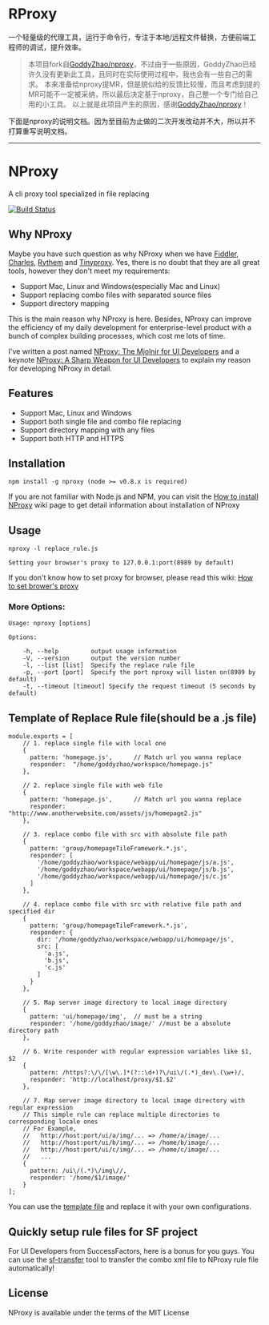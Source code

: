 # RProxy

一个轻量级的代理工具，运行于命令行，专注于本地/远程文件替换，方便前端工程师的调试，提升效率。


> 本项目fork自[GoddyZhao/nproxy](https://github.com/goddyZhao/nproxy)，不过由于一些原因，GoddyZhao已经许久没有更新此工具，且同时在实际使用过程中，我也会有一些自己的需求。
> 本来准备给nproxy提MR，但是貌似给的反馈比较慢，而且考虑到提的MR可能不一定被采纳，所以最后决定基于nproxy，自己整一个专门给自己用的小工具。
> 以上就是此项目产生的原因，感谢[GoddyZhao/nproxy](https://github.com/goddyZhao/nproxy)！


下面是nproxy的说明文档。因为至目前为止做的二次开发改动并不大，所以并不打算重写说明文档。

------

# NProxy

A cli proxy tool specialized in file replacing

[![Build Status](https://secure.travis-ci.org/goddyZhao/nproxy.png)](http://travis-ci.org/goddyZhao/nproxy)

## Why NProxy

Maybe you have such question as why NProxy when we have [Fiddler](http://www.fiddler2.com/fiddler2/), [Charles](http://www.charlesproxy.com/), [Rythem](http://www.alloyteam.com/2012/05/web-front-end-tool-rythem-1/) and [Tinyproxy](https://banu.com/tinyproxy/). Yes, there is no doubt that they are all great tools, however they don't meet my requirements:

- Support Mac, Linux and Windows(especially Mac and Linux)
- Support replacing combo files with separated source files
- Support directory mapping

This is the main reason why NProxy is here. Besides, NProxy can improve the efficiency of my daily development for enterprise-level product with a bunch of complex building processes, which cost me lots of time.

I've written a post named [NProxy: The Mjolnir for UI Developers](http://en.blog.goddyzhao.me/post/29470818841/nproxy-the-mjolnir-for-ui-developers)  and a keynote [NProxy: A Sharp Weapon for UI Developers](https://speakerdeck.com/u/goddyzhao/p/nproxy-a-sharp-weapon-for-ui-developers) to explain my reason for developing NProxy in detail.

## Features

- Support Mac, Linux and Windows  
- Support both single file and combo file replacing
- Support directory mapping with any files
- Support both HTTP and HTTPS

## Installation

```
npm install -g nproxy (node >= v0.8.x is required)
```

If you are not familiar with Node.js and NPM, you can visit the [How to install NProxy](https://github.com/goddyZhao/nproxy/wiki/How-to-install-NProxy) wiki page to get detail information about installation of NProxy

## Usage
    
```
nproxy -l replace_rule.js 

Setting your browser's proxy to 127.0.0.1:port(8989 by default)
```

If you don't know how to set proxy for browser, please read this wiki: [How to set brower's proxy](https://github.com/goddyZhao/nproxy/wiki/How-to-set-browser's-proxy)


### More Options:

```
Usage: nproxy [options]

Options:

    -h, --help         output usage information
    -V, --version      output the version number
    -l, --list [list]  Specify the replace rule file
    -p, --port [port]  Specify the port nproxy will listen on(8989 by default)
    -t, --timeout [timeout] Specify the request timeout (5 seconds by default)
```

## Template of Replace Rule file(should be a .js file)

```
module.exports = [
    // 1. replace single file with local one
    {
      pattern: 'homepage.js',      // Match url you wanna replace
      responder:  "/home/goddyzhao/workspace/homepage.js"
    },

    // 2. replace single file with web file
    {
      pattern: 'homepage.js',      // Match url you wanna replace
      responder:  "http://www.anotherwebsite.com/assets/js/homepage2.js"
    },

    // 3. replace combo file with src with absolute file path
    {
      pattern: 'group/homepageTileFramework.*.js', 
      responder: [
        '/home/goddyzhao/workspace/webapp/ui/homepage/js/a.js',
        '/home/goddyzhao/workspace/webapp/ui/homepage/js/b.js',
        '/home/goddyzhao/workspace/webapp/ui/homepage/js/c.js'
      ] 
    },

    // 4. replace combo file with src with relative file path and specified dir
    {
      pattern: 'group/homepageTileFramework.*.js',
      responder: {
        dir: '/home/goddyzhao/workspace/webapp/ui/homepage/js',
        src: [
          'a.js',
          'b.js',
          'c.js'
        ]
      }
    },

    // 5. Map server image directory to local image directory
    {
      pattern: 'ui/homepage/img',  // must be a string
      responder: '/home/goddyzhao/image/' //must be a absolute directory path
    },

    // 6. Write responder with regular expression variables like $1, $2
    {
      pattern: /https?:\/\/[\w\.]*(?::\d+)?\/ui\/(.*)_dev\.(\w+)/,
      responder: 'http://localhost/proxy/$1.$2'
    },

    // 7. Map server image directory to local image directory with regular expression
    // This simple rule can replace multiple directories to corresponding locale ones
    // For Example, 
    //   http://host:port/ui/a/img/... => /home/a/image/...
    //   http://host:port/ui/b/img/... => /home/b/image/...
    //   http://host:port/ui/c/img/... => /home/c/image/...
    //   ...
    {
      pattern: /ui\/(.*)\/img\//,
      responder: '/home/$1/image/'
    }
];
```

You can use the [template file](https://github.com/goddyzhao/nproxy/blob/master/replace-rule.sample.js) and replace it with your own configurations. 

## Quickly setup rule files for SF project

For UI Developers from SuccessFactors, here is a bonus for you guys. You can use the [sf-transfer](http://goddyzhao.github.com/sf-transfer) tool to transfer the combo xml file to NProxy rule file automatically!

## License

NProxy is available under the terms of the MIT License

